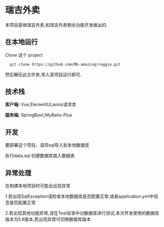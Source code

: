 
# 瑞吉外卖

本项目是继瑞吉外卖,和瑞吉外卖剩余功能开发做出的.



## 在本地运行

Clone 这个 project

```bash
  git clone https://github.com/MG-amazing/reggie.git

```
然后解压此文件夹,导入至项目运行即可.



## 技术栈

**客户端:** Vue,ElementUI,axios请求库

**服务端:** SpringBoot,MyBatis-Plus


## 开发

要部署这个项目，请将sql导入到本地数据库

执行data.sql
创建数据库插入数据表


## 异常处理

在构建本地项目时可能会出现异常

1.若出现SqlException请检查本地数据库是否配置正常,或者application.yml中信息是否配置正常

2.若出现其他功能异常,请在Test目录中对数据库进行测试,本次开发使用的数据库版本为5.6版本,若出现异常可切换数据库版本


